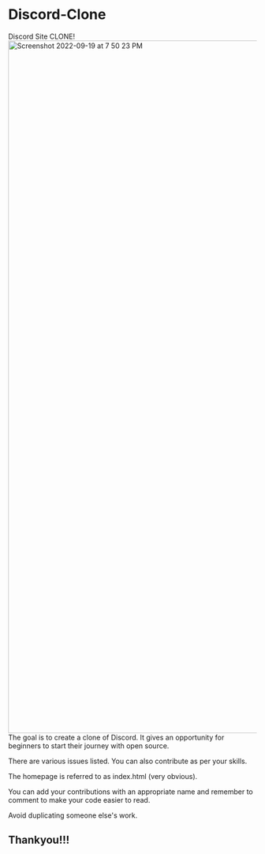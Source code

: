 # Discord-Clone
Discord Site CLONE!
<img width="1404" alt="Screenshot 2022-09-19 at 7 50 23 PM" src="https://user-images.githubusercontent.com/105835098/191040129-a0031a63-8e34-4e15-ab73-865c318ca9e2.png">
The goal is to create a clone of Discord. It gives an opportunity for beginners to start their journey with open source. 

There are various issues listed. You can also contribute as per your skills. 

The homepage is referred to as index.html (very obvious). 

You can add your contributions with an appropriate name and remember to comment to make your code easier to read. 

Avoid duplicating someone else's work. 

## Thankyou!!!
